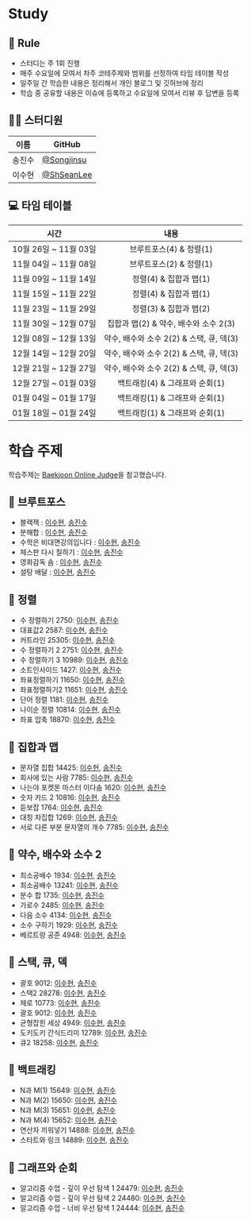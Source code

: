 # Study

## 🌳 Rule
- 스터디는 주 1회 진행
- 매주 수요일에 모여서 차주 코테주제와 범위를 선정하여 타임 테이블 작성
- 일주일 간 학습한 내용은 정리해서 개인 블로그 및 깃허브에 정리
- 학습 중 공유할 내용은 이슈에 등록하고 수요일에 모여서 리뷰 후 답변을 등록



## 👨‍💻  스터디원

| 이름   | GitHub                                         |
| ------ | ---------------------------------------------- |
| 송진수 | [@Songjinsu](https://github.com/jinsusong) |
| 이수현 | [@ShSeanLee](https://github.com/ShSeanLee) |


## 💻 타임 테이블

|     시간      |             내용              |
| :-----------: | :---------------------------: |
| 10월 26일 ~ 11월 03일 | 브루트포스(4) & 정렬(1) |
| 11월 04일 ~ 11월 08일 | 브루트포스(2) & 정렬(1) |
| 11월 09일 ~ 11월 14일 | 정렬(4) &  집합과 맵(1) |
| 11월 15일 ~ 11월 22일 | 정렬(4) &  집합과 맵(1) |
| 11월 23일 ~ 11월 29일 | 정렬(3) &  집합과 맵(2) |
| 11월 30일 ~ 12월 07일 | 집합과 맵(2) & 약수, 배수와 소수 2(3)|
| 12월 08일 ~ 12월 13일 | 약수, 배수와 소수 2(2) & 스택, 큐, 덱(3)|
| 12월 14일 ~ 12월 20일 | 약수, 배수와 소수 2(2) & 스택, 큐, 덱(3)|
| 12월 21일 ~ 12월 27일 | 약수, 배수와 소수 2(2) & 스택, 큐, 덱(3)|
| 12월 27일 ~ 01월 03일 | 백트래킹(4) & 그래프와 순회(1)|
| 01월 04일 ~ 01월 17일 | 백트래킹(1) & 그래프와 순회(1)|
| 01월 18일 ~ 01월 24일 | 백트래킹(1) & 그래프와 순회(1)|



# 학습 주제
학습주제는 [Baekjoon Online Judge](https://www.acmicpc.net/)을 참고했습니다.




## 📌 브루트포스


- 블랙잭 : [이수현](https://zrr.kr/6GIN), [송진수]()
- 분해합 : [이수현](https://zrr.kr/1GOV), [송진수]()
- 수학은 비대면강의입니다 : [이수현](https://zrr.kr/4hOf), [송진수]()
- 체스판 다시 칠하기 : [이수현](https://zrr.kr/C6yJ), [송진수]()
- 영화감독 숌 : [이수현](https://zrr.kr/MMJj), [송진수]()
- 설탕 배달 : [이수현](https://zrr.kr/w5vk), [송진수]()

## 📌 정렬
- 수 정렬하기 2750: [이수현](https://zrr.kr/9cDh), [송진수]()
- 대표값2 2587: [이수현](https://zrr.kr/89dM), [송진수]()
- 커트라인 25305: [이수현](https://zrr.kr/roaK), [송진수](https://zrr.kr/BIx5)
- 수 정렬하기 2 2751: [이수현](https://zrr.kr/2Oyz), [송진수]()
- 수 정렬하기 3 10989: [이수현](https://zrr.kr/Y52C), [송진수]()
- 소트인사이드 1427: [이수현](https://zrr.kr/XIVJ), [송진수]()
- 좌표정렬하기 11650: [이수현](https://zrr.kr/XToc), [송진수]()
- 좌표정렬하기2 11651: [이수현](https://zrr.kr/wegQ), [송진수]()
- 단어 정렬 1181: [이수현](https://zrr.kr/9irj), [송진수]()
- 나이순 정렬 10814: [이수현](https://zrr.kr/0WCs), [송진수]()
- 좌표 압축 18870: [이수현](https://zrr.kr/hzK3), [송진수]()

## 📌 집합과 맵
- 문자열 집합 14425: [이수현](https://zrr.kr/NXRO), [송진수]()
- 회사에 있는 사람 7785: [이수현](https://zrr.kr/ThGy), [송진수]()
- 나는야 포켓몬 마스터 이다솜 1620: [이수현](), [송진수]()
- 숫자 카드 2 10816: [이수현](), [송진수]()
- 듣보잡 1764: [이수현](), [송진수]()
- 대칭 차집합 1269: [이수현](), [송진수]()
- 서로 다른 부분 문자열의 개수 7785: [이수현](), [송진수]()


## 📌 약수, 배수와 소수 2
- 최소공배수 1934: [이수현](), [송진수]()
- 최소공배수 13241: [이수현](), [송진수]()
- 분수 합 1735: [이수현](), [송진수]()
- 가로수 2485: [이수현](), [송진수]()
- 다음 소수 4134: [이수현](), [송진수]()
- 소수 구하기 1929: [이수현](), [송진수]()
- 베르트랑 공준 4948: [이수현](), [송진수]()


## 📌 스택, 큐, 덱
- 괄호 9012: [이수현](), [송진수]()
- 스택2 28278: [이수현](), [송진수]()
- 제로 10773: [이수현](), [송진수]()
- 괄호 9012: [이수현](), [송진수]()
- 균형잡힌 세상 4949: [이수현](), [송진수]()
- 도키도키 간식드리미 12789: [이수현](), [송진수]()
- 큐2 18258: [이수현](), [송진수]()

## 📌 백트래킹
- N과 M(1) 15649: [이수현](https://zrr.kr/t4F9), [송진수]()
- N과 M(2) 15650: [이수현](https://zrr.kr/Ft0Q), [송진수]()
- N과 M(3) 15651: [이수현](https://zrr.kr/LWH3), [송진수]()
- N과 M(4) 15652: [이수현](https://zrr.kr/4Yqu), [송진수]()
- 연산자 끼워넣기 14888: [이수현](https://zrr.kr/cIUp), [송진수]()
- 스타트와 링크 14889: [이수현](https://zrr.kr/jG6G), [송진수]()

## 📌 그래프와 순회
- 알고리즘 수업 - 깊이 우선 탐색 1 24479: [이수현](https://zrr.kr/4zzw), [송진수]()
- 알고리즘 수업 - 깊이 우선 탐색 2 24480: [이수현](https://zrr.kr/0uq9), [송진수]()
- 알고리즘 수업 - 너비 우선 탐색 1 24444: [이수현](https://zrr.kr/ufSe), [송진수]()
